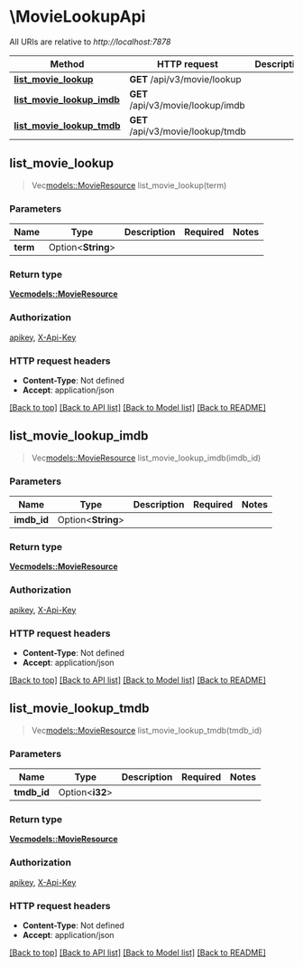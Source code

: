 # \MovieLookupApi

All URIs are relative to *http://localhost:7878*

Method | HTTP request | Description
------------- | ------------- | -------------
[**list_movie_lookup**](MovieLookupApi.md#list_movie_lookup) | **GET** /api/v3/movie/lookup | 
[**list_movie_lookup_imdb**](MovieLookupApi.md#list_movie_lookup_imdb) | **GET** /api/v3/movie/lookup/imdb | 
[**list_movie_lookup_tmdb**](MovieLookupApi.md#list_movie_lookup_tmdb) | **GET** /api/v3/movie/lookup/tmdb | 



## list_movie_lookup

> Vec<models::MovieResource> list_movie_lookup(term)


### Parameters


Name | Type | Description  | Required | Notes
------------- | ------------- | ------------- | ------------- | -------------
**term** | Option<**String**> |  |  |

### Return type

[**Vec<models::MovieResource>**](MovieResource.md)

### Authorization

[apikey](../README.md#apikey), [X-Api-Key](../README.md#X-Api-Key)

### HTTP request headers

- **Content-Type**: Not defined
- **Accept**: application/json

[[Back to top]](#) [[Back to API list]](../README.md#documentation-for-api-endpoints) [[Back to Model list]](../README.md#documentation-for-models) [[Back to README]](../README.md)


## list_movie_lookup_imdb

> Vec<models::MovieResource> list_movie_lookup_imdb(imdb_id)


### Parameters


Name | Type | Description  | Required | Notes
------------- | ------------- | ------------- | ------------- | -------------
**imdb_id** | Option<**String**> |  |  |

### Return type

[**Vec<models::MovieResource>**](MovieResource.md)

### Authorization

[apikey](../README.md#apikey), [X-Api-Key](../README.md#X-Api-Key)

### HTTP request headers

- **Content-Type**: Not defined
- **Accept**: application/json

[[Back to top]](#) [[Back to API list]](../README.md#documentation-for-api-endpoints) [[Back to Model list]](../README.md#documentation-for-models) [[Back to README]](../README.md)


## list_movie_lookup_tmdb

> Vec<models::MovieResource> list_movie_lookup_tmdb(tmdb_id)


### Parameters


Name | Type | Description  | Required | Notes
------------- | ------------- | ------------- | ------------- | -------------
**tmdb_id** | Option<**i32**> |  |  |

### Return type

[**Vec<models::MovieResource>**](MovieResource.md)

### Authorization

[apikey](../README.md#apikey), [X-Api-Key](../README.md#X-Api-Key)

### HTTP request headers

- **Content-Type**: Not defined
- **Accept**: application/json

[[Back to top]](#) [[Back to API list]](../README.md#documentation-for-api-endpoints) [[Back to Model list]](../README.md#documentation-for-models) [[Back to README]](../README.md)

